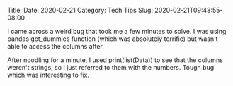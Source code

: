 Title: 
Date: 2020-02-21
Category: Tech Tips
Slug: 2020-02-21T09:48:55-08:00

I came across a weird bug that took me a few minutes to solve. I was using pandas get_dummies function (which was absolutely terrific) but wasn't able to access the columns after. 

After noodling for a minute, I used print(list(Data)) to see that the columns weren't strings, so I just referred to them with the numbers. Tough bug which was interesting to fix. 